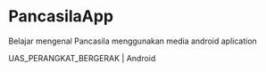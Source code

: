 # PancasilaApp
Belajar mengenal Pancasila menggunakan media android aplication

UAS_PERANGKAT_BERGERAK | Android
